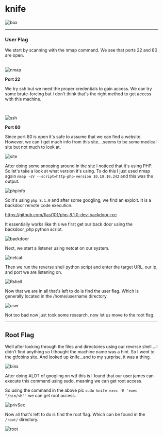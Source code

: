# knife 

![box](https://imgur.com/UYNlbVR.png)

<hr></hr>

<h3>User Flag</h3>
We start by scanning with the nmap command.
We see that ports 22 and 80 are open.
<br><br>

![nmap](https://imgur.com/ruTt8Ue.png)


<b>Port 22</b>
<p>
We try ssh but we need the proper credentials to gain access. We can try some brute-forcing but I don't think that's the right method to get access with this machine.
</p>
<br>

![ssh](https://imgur.com/cpTjOAM.png)


<b>Port 80</b>
<p>Since port 80 is open it's safe to assume that we can find a website. However, we can't get much info from this site....seems to be some medical site but not much to look at.</p>

![site](https://imgur.com/tUCeiwn.png)


After doing some snooping around in the site I noticed that it's using PHP. So let's take a look at what version it's using. To do this I just used nmap again `nmap -sV --script=http-php-version 10.10.10.242` and this was the output. 

![phpinfo](https://imgur.com/RqscCs9.png)


So it's using `php 8.1.0` and after some googling, we find an exploit. It is a backdoor remote code execution. 

https://github.com/flast101/php-8.1.0-dev-backdoor-rce

It essentially works like this we first get our back door using the backdoor_php python script.

![backdoor](https://imgur.com/cHyW1k7.png)

Next, we start a listener using netcat on our system. 

![netcat](https://imgur.com/Urbt74j.png)

Then we run the reverse shell python script and enter the target URL, our ip, and port we are listening on.

![Rshell](https://imgur.com/srGgu8U.png)

Now that we are in all that's left to do is find the user flag. Which is generally located in the /home/username directory. 

![user](https://imgur.com/cWa0T5o.png)

Not too bad now just took some research, now let us move to the root flag.


<hr>

<h2>Root Flag</h2>

Well after looking through the files and directories using our reverse shell....I didn't find anything so I thought the machine name was a hint. So I went to the gtfobins site. And looked up knife...and to my surprise, it was a thing.

![bins](https://imgur.com/Nn64uqo.png)

After doing ALOT of googling on wtf this is I found that our user james can execute this command using sudo, meaning we can get root access.

So using the command in the above pic
`sudo knife exec -E 'exec "/bin/sh"'` we can get root access. 

![privSec](https://imgur.com/PKrbXAs.png)

Now all that's left to do is find the root flag. Which can be found in the `/root/` directory.

![root](https://imgur.com/AzEgdva.png)




